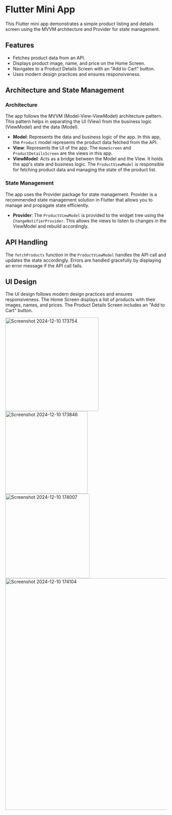 # Flutter Mini App

This Flutter mini app demonstrates a simple product listing and details screen using the MVVM architecture and Provider for state management.

## Features

- Fetches product data from an API.
- Displays product image, name, and price on the Home Screen.
- Navigates to a Product Details Screen with an "Add to Cart" button.
- Uses modern design practices and ensures responsiveness.

## Architecture and State Management

### Architecture

The app follows the MVVM (Model-View-ViewModel) architecture pattern. This pattern helps in separating the UI (View) from the business logic (ViewModel) and the data (Model). 

- **Model**: Represents the data and business logic of the app. In this app, the `Product` model represents the product data fetched from the API.
- **View**: Represents the UI of the app. The `HomeScreen` and `ProductDetailsScreen` are the views in this app.
- **ViewModel**: Acts as a bridge between the Model and the View. It holds the app's state and business logic. The `ProductViewModel` is responsible for fetching product data and managing the state of the product list.

### State Management

The app uses the Provider package for state management. Provider is a recommended state management solution in Flutter that allows you to manage and propagate state efficiently.

- **Provider**: The `ProductViewModel` is provided to the widget tree using the `ChangeNotifierProvider`. This allows the views to listen to changes in the ViewModel and rebuild accordingly.

## API Handling

The `fetchProducts` function in the `ProductViewModel` handles the API call and updates the state accordingly. Errors are handled gracefully by displaying an error message if the API call fails.

## UI Design

The UI design follows modern design practices and ensures responsiveness. The Home Screen displays a list of products with their images, names, and prices. The Product Details Screen includes an "Add to Cart" button.

<img width="291" alt="Screenshot 2024-12-10 173754" src="https://github.com/user-attachments/assets/2651b009-1c2c-4a1d-98a1-23c87fd98984">
<img width="257" alt="Screenshot 2024-12-10 173846" src="https://github.com/user-attachments/assets/f802f72d-3e37-488f-b750-0e7c851eb6f9">
<img width="263" alt="Screenshot 2024-12-10 174007" src="https://github.com/user-attachments/assets/b3c97ed6-61a8-4ac0-9001-27879e35cae4">
<img width="721" alt="Screenshot 2024-12-10 174104" src="https://github.com/user-attachments/assets/197e30f7-57f7-421a-bf7a-b091927ec94d">
